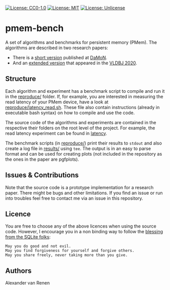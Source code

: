 
[![License: CC0-1.0](https://licensebuttons.net/l/zero/1.0/80x15.png)](http://creativecommons.org/publicdomain/zero/1.0/)
[![License: MIT](https://img.shields.io/badge/License-MIT-yellow.svg)](https://opensource.org/licenses/MIT)
[![License: Unlicense](https://img.shields.io/badge/license-Unlicense-blue.svg)](http://unlicense.org/)

pmem-bench
==========

A set of algorithms and benchmarks for persistent memory (PMem).
The algorithms are described in two research papers:
- There is a [short version](https://db.in.tum.de/people/sites/vanrenen/papers/nvm_stats.pdf) published at [DaMoN](https://sites.google.com/view/damon2019/home-damon-2019). 
- And an [extended version](https://link.springer.com/content/pdf/10.1007/s00778-020-00622-9.pdf) that appeared in the [VLDBJ 2020](https://link.springer.com/journal/778/volumes-and-issues/29-6).

Structure
---------
Each algorithm and experiment has a benchmark script to compile and run it in the [reproduce/](reproduce/) folder.
If, for example, you are interested in measuring the read latency of your PMem device, have a look at [reproduce/latency_read.sh](reproduce/latency_read.sh).
These file also contain instructions (already in executable bash syntax) on how to compile and use the code.

The source code of the algorithms and experiments are contained in the respective their folders on the root level of the project.
For example, the read latency experiment can be found in [latency](latency/).

The benchmark scripts (in [reproduce/](reproduce/)) print their results to `stdout` and also create a log file in [results/](results/) using `tee`.
The output is in an easy to parse format and can be used for creating plots (not included in the repository as the ones in the paper are pgfplots).

Issues & Contributions
----------------------
Note that the source code is a prototype implementation for a research paper. 
There might be bugs and other limitations.
If you find an issue or run into troubles feel free to contact me via an issue in this repository.

Licence
-------
You are free to choose any of the above licences when using the source code.
However, I encourage you in a non binding way to follow the [blessing from the SQLite folks](https://github.com/sqlite/sqlite/blob/master/LICENSE.md):

```
May you do good and not evil.
May you find forgiveness for yourself and forgive others.
May you share freely, never taking more than you give.
```

Authors
-------
Alexander van Renen